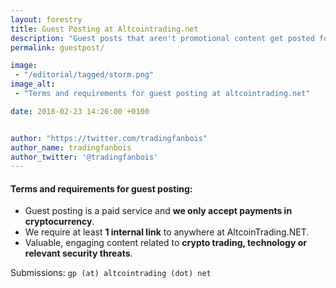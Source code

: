 ```yaml
---
layout: forestry
title: Guest Posting at Altcointrading.net
description: "Guest posts that aren't promotional content get posted for free at altcointrading.net. Read more for conditions and a submission form."
permalink: guestpost/

image:
 - "/editorial/tagged/storm.png"
image_alt:
 - "Terms and requirements for guest posting at altcointrading.net"

date: 2018-02-23 14:26:00 +0100


author: "https://twitter.com/tradingfanbois"
author_name: tradingfanbois
author_twitter: '@tradingfanbois'
---
```


#### Terms and requirements for guest posting:

* Guest posting is a paid service and **we only accept payments in cryptocurrency**.
* We require at least **1 internal link** to anywhere at AltcoinTrading.NET.
* Valuable, engaging content related to **crypto trading, technology or relevant security threats**.

Submissions: `gp (at) altcointrading (dot) net`
